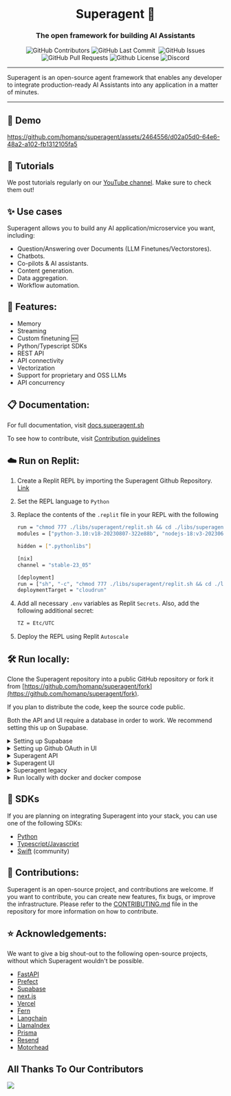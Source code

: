 <div align="center">

# Superagent 🥷

### The open framework for building AI Assistants

<p>
<img alt="GitHub Contributors" src="https://img.shields.io/github/contributors/homanp/Superagent" />
<img alt="GitHub Last Commit" src="https://img.shields.io/github/last-commit/homanp/Superagent" />
<img alt="" src="https://img.shields.io/github/repo-size/homanp/Superagent" />
<img alt="GitHub Issues" src="https://img.shields.io/github/issues/homanp/Superagent" />
<img alt="GitHub Pull Requests" src="https://img.shields.io/github/issues-pr/homanp/Superagent" />
<img alt="Github License" src="https://img.shields.io/badge/License-MIT-yellow.svg" />
<img alt="Discord" src="https://img.shields.io/discord/1110910277110743103?label=Discord&logo=discord&logoColor=white&style=plastic&color=d7b023)](https://discord.gg/e8j7mgjDUK" />
</p>

</div>

-----

Superagent is an open-source agent framework that enables any developer to integrate production-ready AI Assistants into any application in a matter of minutes.

-----

## 🎥 Demo

https://github.com/homanp/superagent/assets/2464556/d02a05d0-64e6-48a2-a102-fb1312105fa5

## 🧐 Tutorials

We post tutorials regularly on our [YouTube channel](https://www.youtube.com/channel/UCBeXnF8gh2EwAmOIwpmfjmA). Make sure to check them out! 

## ✨ Use cases

Superagent allows you to build any AI application/microservice you want, including:

- Question/Answering over Documents (LLM Finetunes/Vectorstores).
- Chatbots.
- Co-pilots & AI assistants.
- Content generation.
- Data aggregation.
- Workflow automation.


## 👀 Features:

- Memory
- Streaming
- Custom finetuning 🆕
- Python/Typescript SDKs
- REST API
- API connectivity
- Vectorization
- Support for proprietary and OSS LLMs
- API concurrency


## 📋 Documentation:
For full documentation, visit [docs.superagent.sh](https://docs.superagent.sh)

To see how to contribute, visit [Contribution guidelines](https://github.com/homanp/Superagent/blob/main/.github/CONTRIBUTING.md)

## ☁️ Run on Replit:

1. Create a Replit REPL by importing the Superagent Github Repository. [Link](https://docs.replit.com/hosting/deployments/deploying-a-github-repository)

2. Set the REPL language to `Python`

3. Replace the contents of the `.replit` file in your REPL with the following
    ```sh
    run = "chmod 777 ./libs/superagent/replit.sh && cd ./libs/superagent && ./replit.sh"
    modules = ["python-3.10:v18-20230807-322e88b", "nodejs-18:v3-20230608-f4cd419"]

    hidden = [".pythonlibs"]

    [nix]
    channel = "stable-23_05"

    [deployment]
    run = ["sh", "-c", "chmod 777 ./libs/superagent/replit.sh && cd ./libs/superagent && ./replit.sh"]
    deploymentTarget = "cloudrun"
    ```
    
4. Add all necessary `.env` variables as Replit `Secrets`. Also, add the following additional secret:
    ```sh
    TZ = Etc/UTC
    ```

5. Deploy the REPL using Replit `Autoscale`


## 🛠️ Run locally:

Clone the Superagent repository into a public GitHub repository or fork it from [https://github.com/homanp/superagent/fork](https://github.com/homanp/superagent/fork). 

If you plan to distribute the code, keep the source code public.

Both the API and UI require a database in order to work. We recommend setting this up on Supabase. 

<details>
<summary>Setting up Supabase</summary>

Create a [Supabase](https://supabase.com) account and project. 
We have separated the UI and API into two separate Supabase projects, which is recommended since the app runs on `prisma`.

**Supabase setup for Superagent UI project:**

1. Run the migrations (checkout Superagent UI section for this)
    ```sh
    supabase migration up (locally)
    supabase db push (cloud)
    ```
2. Run the following query to setup authentication:
    ```sh
    -- inserts a row into public.profiles
    create function public.handle_new_user()
    returns trigger
    language plpgsql
    security definer set search_path = public
    as $$
    begin
    insert into public.profiles (user_id)
    values (new.id);
    return new;
    end;
    $$;

    -- trigger the function every time a user is created,
    create trigger on_auth_user_created
    after insert on auth.users
    for each row execute procedure public.handle_new_user();
    ```

3. Create a Supabase storage

4. Set storage permissions:
   Set the following policy for `storage.objects`
   <img width="2672" alt="Screenshot 2023-09-14 at 23 27 35" src="https://github.com/homanp/superagent/assets/2464556/8d6bde18-528e-4e0a-9840-aabe39ce5e68">

    
</details>

<details>
<summary>Setting up Github OAuth in UI</summary>

1. Create a new Github OAuth app in your [Github account](https://github.com/settings/developers)

2. Copy the `CLIENT_ID` and `CLIENT_SECRET` and paste them into the `.env` variables in the Superagent UI project.

3. Set the following callback URL
    ```sh
    <YOUR_SUPABASE_URL>/auth/v1/callback
    ```
4. Navigate to your Supabase project you have created for Superagent UI and paste the `CLIENT_ID` and `CLIENT_SECRET`

<img width="2672" alt="Screenshot 2023-09-15 at 09 08 52" src="https://github.com/homanp/superagent/assets/2464556/abd1e2fb-df90-413a-b674-766343683f6c">

**NOTE**: You can enable any provider using the steps above.
    
</details>

<details>
<summary>Superagent API</summary>

1. Navigate to `/libs/superagent`

2. Rename the `env.example` to `.env`  and make sure you have all mandatory values set

3. Create a virtual environment

    ```sh
    virtualenv venv
    source venv/bin/activate
    ```

4. Install dependencies

    ```sh
    poetry install
    ```

5. Run database migrations

    ```sh
    poetry run prisma migrate dev
    ```

6. Start the server

    ```sh
    uvicorn app.main:app --reload
    ```
</details>

<details>
<summary>Superagent UI</summary>

1. Navigate to `/libs/ui`

2. Rename the `env.example` to `.env`  and make sure you have all mandatory values set

3. Install the dependencies:

    ```sh
    npm install
    ```
4. Run migrations:
    ```sh
    supabase migrate up (local)
    supabase db push (cloud)
    ```

4. Run the development server

    ```sh
    npm run dev

    ```

</details>

<details>
<summary>Superagent legacy</summary>
    
Please refer to the [README](https://github.com/homanp/superagent/blob/v2/libs/legacy/README.md) in `/libs/legacy` for further instructions.

</details>

<details>
<summary>Run locally with docker and docker compose</summary>

In the `.docker` folder, there are multiple docker-compose files.

The main `docker-compose.yml` file will start the API and a Postgres DB in docker. 

The other docker-compose files can be used individually or in combination to start up the necessary bits.

> follow the guide in [.docker/README.md](https://github.com/homanp/superagent/blob/main/libs/.docker/README.md) file to get started
</details>

## 🔗 SDKs

If you are planning on integrating Superagent into your stack, you can use one of the following SDKs:

- [Python](https://github.com/homanp/superagent-py)
- [Typescript/Javascript](https://github.com/homanp/superagent-js)
- [Swift](https://github.com/simonweniger/superagent-swift) (community)


## 🫶 Contributions:

Superagent is an open-source project, and contributions are welcome. If you want to contribute, you can create new features, fix bugs, or improve the infrastructure. Please refer to the [CONTRIBUTING.md](https://github.com/homanp/Superagent/blob/main/.github/CONTRIBUTING.md) file in the repository for more information on how to contribute.


## ⭐ Acknowledgements:

We want to give a big shout-out to the following open-source projects, without which Superagent wouldn't be possible.

- [FastAPI](https://github.com/tiangolo/fastapi)
- [Prefect](https://github.com/PrefectHQ/prefect)
- [Supabase](https://github.com/supabase/supabase)
- [next.js](https://github.com/vercel/next.js)
- [Vercel](https://github.com/vercel)
- [Fern](https://github.com/fern-api/fern)
- [Langchain](https://github.com/langchain-ai/langchain)
- [LlamaIndex](https://github.com/jerryjliu/llama_index)
- [Prisma](https://github.com/prisma/prisma)
- [Resend](https://github.com/resendlabs)
- [Motorhead](https://github.com/getmetal/motorhead)

## All Thanks To Our Contributors 

<a href="https://github.com/homanp/superagent/graphs/contributors">
  <img src="https://contrib.rocks/image?repo=homanp/superagent" />
</a>
